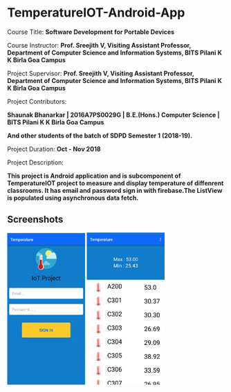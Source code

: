 # TemperatureIOT-Android-App

Course Title: **Software Development for Portable Devices**

Course Instructor: **Prof. Sreejith V, Visiting Assistant Professor, Department of Computer Science and Information Systems, BITS Pilani K K Birla Goa Campus**

Project Supervisor: **Prof. Sreejith V, Visiting Assistant Professor, Department of Computer Science and Information Systems, BITS Pilani K K Birla Goa Campus**

Project Contributors: 

**Shaunak Bhanarkar | 2016A7PS0029G | B.E.(Hons.) Computer Science | BITS Pilani K K Birla Goa Campus**

**And other students of the batch of SDPD Semester 1 (2018-19).**


Project Duration: **Oct - Nov 2018**

Project Description:

**This project is Android application and is subcomponent of TemperatureIOT project to measure and display temperature of diffenrent classrooms. It has email and password sign in with firebase.The ListView is populated using asynchronous data fetch.**


## Screenshots
<p float="left">
  <img src="https://github.com/AvidTriumph/TemperatureIOT-Android-App/blob/master/images/SignIn.jpg" width="180" />
  <img src="https://github.com/AvidTriumph/TemperatureIOT-Android-App/blob/master/images/ListView.png" width="180" /> 
</p>




